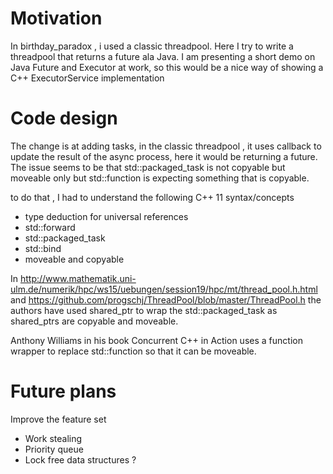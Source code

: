 
# Motivation
In birthday_paradox , i used a classic threadpool. Here I try to write a threadpool that returns  a future ala Java.
I am presenting a short demo on Java Future and Executor at work, so this would be a nice way of showing a C++ ExecutorService implementation

# Code design 
The change is at adding tasks, in the classic threadpool , it uses callback to update the result of the async process, here it would be returning a future. The issue seems to be that std::packaged_task is not copyable but moveable only but std::function is expecting something that is copyable.

to do that , I had to understand the following C++ 11 syntax/concepts

- type deduction for universal references
- std::forward
- std::packaged_task
- std::bind
- moveable and copyable

In http://www.mathematik.uni-ulm.de/numerik/hpc/ws15/uebungen/session19/hpc/mt/thread_pool.h.html and https://github.com/progschj/ThreadPool/blob/master/ThreadPool.h the authors have used shared_ptr to wrap the std::packaged_task as shared_ptrs are copyable and moveable.

Anthony Williams in his book Concurrent C++ in Action uses a function wrapper to replace std::function so that it can be moveable.

# Future plans
Improve the feature set
- Work stealing
- Priority queue
- Lock free data structures ?
